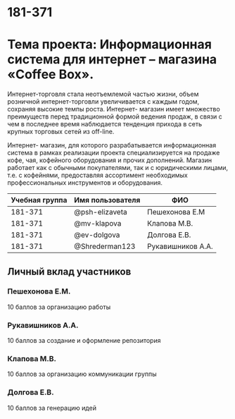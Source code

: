 # 181-371
<h1>Тема проекта: Информационная система для интернет – магазина «Coffee Box». </h1>
<p> Интернет-торговля стала неотъемлемой частью жизни, объем розничной интернет-торговли увеличивается с каждым годом, сохраняя высокие темпы роста. Интернет- магазин имеет множество преимуществ перед традиционной формой ведения продаж, в связи с чем в последнее время наблюдается тенденция прихода в сеть крупных торговых сетей из off-line.</p>
<p>Интернет- магазин, для которого разрабатывается информационная система в рамках реализации проекта специализируется на продаже кофе, чая, кофейного оборудования и прочих дополнений. Магазин работает как с обычными покупателями, так и с юридическими лицами, т.е. с кофейнями, предоставляя ассортимент необходимых профессиональных инструментов и оборудования. </p>
	<table>
		<thead>
			<tr>
				<th>
					Учебная группа
				</th>
				<th>
					Имя пользователя
				</th>
				<th>
					ФИО
				</th>
			</tr>
		</thead>
		<tbody>
			<tr>
				<td>
					181-371
				</td>
				<td>
					@psh-elizaveta
				</td>
				<td>
					Пешехонова Е.М
				</td>
				<tr>
				<td>
					181-371
				</td>
				<td>
					@mv-klapova
				</td>
				<td>
					Клапова М.В.
				</td>
			</tr>
			<tr>
				<td>
					181-371
				</td>
				<td>
					@ev-dolgova
				</td>
				<td>
					Долгова Е.В.
				</td>
			</tr>
			<tr>
				<td>
					181-371
				</td>
				<td>
					@Shrederman123
				</td>
				<td>
					Рукавишников А.А.
				</td>
			</tr>
			</tr>
		</tbody>
	</table>
	<h2>
		Личный вклад участников
	</h2>
	<h3>
		Пешехонова Е.М.
	</h3>
	<p>10 баллов за организацию работы</p>
	<h3>
		Рукавишников А.А.
	</h3>
	<p>10 баллов за создание и оформление репозитория</p>
	<h3>
		Клапова М.В.
	</h3>
	<p>10 баллов за организацию коммуникации группы</p>
	<h3>
		Долгова Е.В.
	</h3>
	<p>10 баллов за генерацию идей</p>
